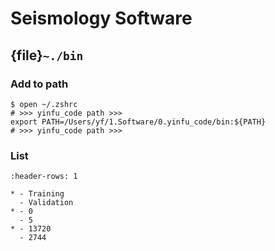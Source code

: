 # Seismology Software

## {file}`~./bin`

### Add to path

```
$ open ~/.zshrc
# >>> yinfu_code path >>>
export PATH=/Users/yf/1.Software/0.yinfu_code/bin:${PATH}
# >>> yinfu_code path >>>
```

### List

```{list-table}
:header-rows: 1

* - Training
  - Validation
* - 0
  - 5
* - 13720
  - 2744
```

